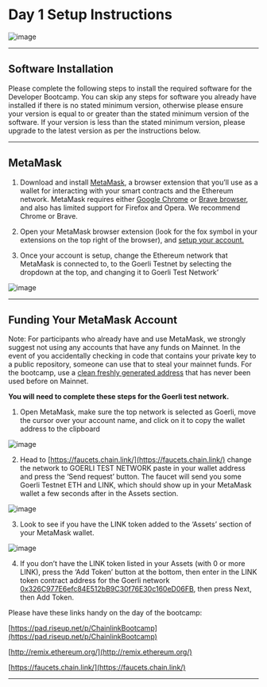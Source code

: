 # Day 1 Setup Instructions

![image](https://user-images.githubusercontent.com/11134288/199357577-947de2a6-b9dc-452d-8655-32bc80522fcd.png)

---

## Software Installation

Please complete the following steps to install the required software for the Developer Bootcamp. You can skip any steps for software you already have installed if there is no stated minimum version, otherwise please ensure your version is equal to or greater than the stated minimum version of the software. If your version is less than the stated minimum version, please upgrade to the latest version as per the instructions below.

---

## MetaMask

1. Download and install [MetaMask](https://metamask.io/), a browser extension that you’ll use as a wallet for interacting with your smart contracts and the Ethereum network. MetaMask requires either [Google Chrome](https://www.google.com.au/intl/en_au/chrome/) or [Brave browser](https://brave.com/), and also has limited support for Firefox and Opera. We recommend Chrome or Brave.

2. Open your MetaMask browser extension (look for the fox symbol in your extensions on the top right of the browser), and [setup your account.](https://youtu.be/4ZgFijd02Jo)

3. Once your account is setup, change the Ethereum network that MetaMask is connected to, to the Goerli Testnet by selecting the dropdown at the top, and changing it to Goerli Test Network’

![image](https://user-images.githubusercontent.com/11134288/199358842-b5898dec-3a5d-42b9-9e6c-5e008e0cd244.png)

---

## Funding Your MetaMask Account

Note: For participants who already have and use MetaMask, we strongly suggest not using any accounts that have any funds on Mainnet. In the event of you accidentally checking in code that contains your private key to a public repository, someone can use that to steal your mainnet funds. For the bootcamp, use a [clean freshly generated address](https://metamask.zendesk.com/hc/en-us/articles/360015289452-How-to-Create-an-Additional-Account-in-your-MetaMask-Wallet) that has never been used before on Mainnet.

**You will need to complete these steps for the Goerli test network.**

1. Open MetaMask, make sure the top network is selected as Goerli, move the cursor over your account name, and click on it to copy the wallet address to the clipboard

![image](https://user-images.githubusercontent.com/11134288/199359186-e83b4ee7-7dff-4737-8ca2-36856dafb53e.png)

2. Head to [https://faucets.chain.link/](https://faucets.chain.link/) change the network to GOERLI TEST NETWORK paste in your wallet address and press the ‘Send request’ button. The faucet will send you some Goerli Testnet ETH and LINK, which should show up in your MetaMask wallet a few seconds after in the Assets section. 

![image](https://user-images.githubusercontent.com/11134288/199359230-7cbe60a8-fa15-402f-9ad1-3b6975644545.png)

3. Look to see if you have the LINK token added to the ‘Assets’ section of your MetaMask wallet.

![image](https://user-images.githubusercontent.com/11134288/199359430-abce6e5b-8ee1-4ec2-8d71-211407510e8f.png)

4. If you don’t have the LINK token listed in your Assets (with 0 or more LINK), press the ‘Add Token’ button at the bottom, then enter in the LINK token contract address for the Goerli network [0x326C977E6efc84E512bB9C30f76E30c160eD06FB](https://goerli.etherscan.io/token/0x326C977E6efc84E512bB9C30f76E30c160eD06FB), then press Next, then Add Token.

Please have these links handy on the day of the bootcamp:

[https://pad.riseup.net/p/ChainlinkBootcamp](https://pad.riseup.net/p/ChainlinkBootcamp)

[http://remix.ethereum.org/](http://remix.ethereum.org/)

[https://faucets.chain.link/](https://faucets.chain.link/)

---
